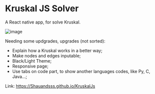 # Kruskal JS Solver

A React native app, for solve Kruskal.

![image](https://user-images.githubusercontent.com/51674001/114841282-83f84400-9d8c-11eb-8464-d24437c41ef5.png)



Needing some updgrades, upgrades (not sorted): 

- Explain how a Kruskal works in a better way;
- Make nodes and edges inputable;
- Black/Light Theme;
- Responsive page;
- Use tabs on code part, to show another languages codes, like Py, C, Java...;

Link: https://Shauandsss.github.io/KruskalJs
